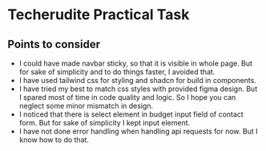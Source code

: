 # Techerudite Practical Task

## Points to consider

- I could have made navbar sticky, so that it is visible in whole page. But for sake of simplicity and to do things faster, I avoided that.
- I have used tailwind css for styling and shadcn for build in components.
- I have tried my best to match css styles with provided figma design. But I spared most of time in code quality and logic. So I hope you can neglect some minor mismatch in design.
- I noticed that there is select element in budget input field of contact form. But for sake of simplicity I kept input element.
- I have not done error handling when handling api requests for now. But I know how to do that.